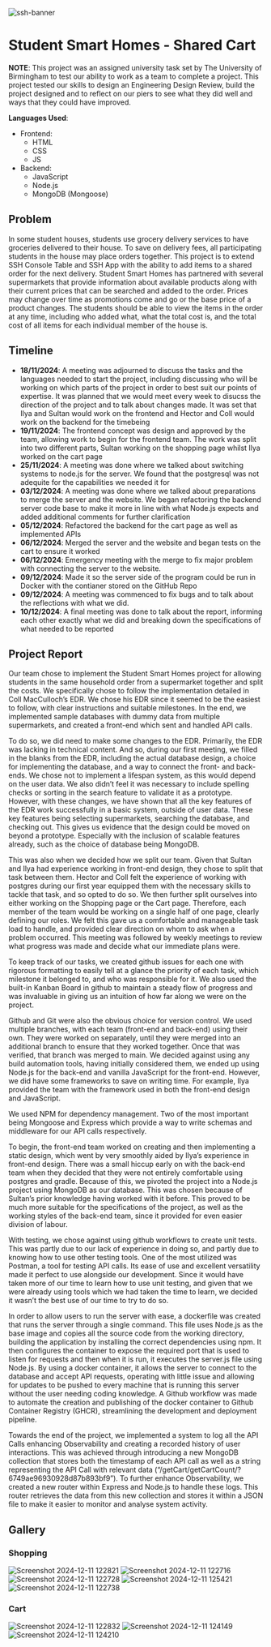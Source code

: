 
![ssh-banner](https://github.com/user-attachments/assets/24d47dd9-497d-42b0-a264-3376dda26f29)
# Student Smart Homes - Shared Cart


**NOTE**: This project was an assigned university task set by The University of Birmingham to test our ability to work as a team to complete a project. This project tested our skills to design an Engineering Design Review, build the project designed and to reflect on our piers to see what they did well and ways that they could have improved.

**Languages Used**:

- Frontend:
  - HTML
  - CSS
  - JS
- Backend:
  - JavaScript
  - Node.js
  - MongoDB (Mongoose)

## Problem

In some student houses, students use grocery delivery services to have groceries delivered to their house. To save on delivery fees, all participating students in the house may place orders together. This project is to extend SSH Console Table and SSH App with the ability to add items to a shared order for the next delivery. Student Smart Homes has partnered with several supermarkets that provide information about available products along with their current prices that can be searched and added to the order. Prices may change over time as promotions come and go or the base price of a product changes. The students should be able to view the items in the order at any time, including who added what, what the total cost is, and the total cost of all items for each individual member of the house is.

## Timeline

- **18/11/2024**: A meeting was adjourned to discuss the tasks and the languages needed to start the project, including discussing who will be working on which parts of the project in order to best suit our points of expertise. It was planned that we would meet every week to disucss the direction of the project and to talk about changes made. It was set that Ilya and Sultan would work on the frontend and Hector and Coll would work on the backend for the timebeing
- **19/11/2024**: The frontend concept was design and approved by the team, allowing work to begin for the frontend team. The work was split into two different parts, Sultan working on the shopping page whilst Ilya worked on the cart page
- **25/11/2024**: A meeting was done where we talked about switching systems to node.js for the server. We found that the postgresql was not adequite for the capabilities we needed it for
- **03/12/2024**: A meeting was done where we talked about preparations to merge the server and the website. We began refactoring the backend server code base to make it more in line with what Node.js expects and added additional comments for further clarification
- **05/12/2024**: Refactored the backend for the cart page as well as implemented APIs
- **06/12/2024**: Merged the server and the website and began tests on the cart to ensure it worked
- **06/12/2024**: Emergency meeting with the merge to fix major problem with connecting the server to the website.
- **09/12/2024**: Made it so the server side of the program could be run in Docker with the contianer stored on the GitHub Repo
- **09/12/2024**: A meeting was commenced to fix bugs and to talk about the reflections with what we did.
- **10/12/2024**: A final meeting was done to talk about the report, informing each other exactly what we did and breaking down the specifications of what needed to be reported

## Project Report

Our team chose to implement the Student Smart Homes project for allowing students in the same household order from a supermarket together and split the costs. We specifically chose to follow the implementation detailed in Coll MacCulloch’s EDR. We chose his EDR since it seemed to be the easiest to follow, with clear instructions and suitable milestones. In the end, we implemented sample databases with dummy data from multiple supermarkets, and created a front-end which sent and handled API calls.

To do so, we did need to make some changes to the EDR. Primarily, the EDR was lacking in technical content. And so, during our first meeting, we filled in the blanks from the EDR, including the actual database design, a choice for implementing the database, and a way to connect the front- and back-ends.  We chose not to implement a lifespan system, as this would depend on the user data. We also didn’t feel it was necessary to include spelling checks or sorting in the search feature to validate it as a prototype. However, with these changes, we have shown that all the key features of the EDR work successfully in a basic system, outside of user data. These key features being selecting supermarkets, searching the database, and checking out. This gives us evidence that the design could be moved on beyond a prototype. Especially with the inclusion of scalable features already, such as the choice of database being MongoDB.

This was also when we decided how we split our team. Given that Sultan and Ilya had experience working in front-end design, they chose to split that task between them. Hector and Coll felt the experience of working with postgres during our first year equipped them with the necessary skills to tackle that task, and so opted to do so. We then further split ourselves into either working on the Shopping page or the Cart page. Therefore, each member of the team would be working on a single half of one page, clearly defining our roles. We felt this gave us a comfortable and manageable task load to handle, and provided clear direction on whom to ask when a problem occurred. This meeting was followed by weekly meetings to review what progress was made and decide what our immediate plans were.

To keep track of our tasks, we created github issues for each one with rigorous formatting to easily tell at a glance the priority of each task, which milestone it belonged to, and who was responsible for it. We also used the built-in Kanban Board in github to maintain a steady flow of progress and was invaluable in giving us an intuition of how far along we were on the project.

Github and Git were also the obvious choice for version control. We used multiple branches, with each team (front-end and back-end) using their own. They were worked on separately, until they were merged into an additional branch to ensure that they worked together. Once that was verified, that branch was merged to main. We decided against using any build automation tools, having initially considered them, we ended up using Node.js for the back-end and vanilla JavaScript for the front-end. However, we did have some frameworks to save on writing time. For example, Ilya provided the team with the framework used in both the front-end design and JavaScript.

We used NPM for dependency management. Two of the most important being Mongoose and Express which provide a way to write schemas and middleware for our API calls respectively.

To begin, the front-end team worked on creating and then implementing a static design, which went by very smoothly aided by Ilya’s experience in front-end design. There was a small hiccup early on with the back-end team when they decided that they were not entirely comfortable using postgres and gradle. Because of this, we pivoted the project into a Node.js project using MongoDB as our database. This was chosen because of Sultan’s prior knowledge having worked with it before. This proved to be much more suitable for the specifications of the project, as well as the working styles of the back-end team, since it provided for even easier division of labour.

With testing, we chose against using github workflows to create unit tests. This was partly due to our lack of experience in doing so, and partly due to knowing how to use other testing tools. One of the most utilized was Postman, a tool for testing API calls. Its ease of use and excellent versatility made it perfect to use alongside our development. Since it would have taken more of our time to learn how to use unit testing, and given that we were already using tools which we had taken the time to learn, we decided it wasn’t the best use of our time to try to do so.

In order to allow users to run the server with ease, a dockerfile was created that runs the server through a single command. This file uses Node.js as the base image and copies all the source code from the working directory, building the application by installing the correct dependencies using npm. It then configures the container to expose the required port that is used to listen for requests and then when it is run, it executes the server.js file using Node.js. By using a docker container, it allows the server to connect to the database and accept API requests, operating with little issue and allowing for updates to be pushed to every machine that is running this server without the user needing coding knowledge. A Github workflow was made to automate the creation and publishing of the docker container to Github Container Registry (GHCR), streamlining the development and deployment pipeline.

Towards the end of the project, we implemented a system to log all the API Calls enhancing Observability and creating a recorded history of user interactions. This was achieved through introducing a new MongoDB collection that stores both the timestamp of each API call as well as a string representing the API Call with relevant data (“/getCart/getCartCount/?6749ae96930928d87b893bf9”). To further enhance Observability, we created a new router within Express and Node.js to handle these logs. This router retrieves the data from this new collection and stores it within a JSON file to make it easier to monitor and analyse system activity.


## Gallery

### Shopping
![Screenshot 2024-12-11 122821](https://github.com/user-attachments/assets/9ac0ad6d-b175-45db-abe4-c52f0e55a9ee)
![Screenshot 2024-12-11 122716](https://github.com/user-attachments/assets/9af27a0f-4b0b-40cf-aaa5-56d143567267)
![Screenshot 2024-12-11 122728](https://github.com/user-attachments/assets/98723ce9-822e-4f52-849b-5956d6ec14a7)
![Screenshot 2024-12-11 125421](https://github.com/user-attachments/assets/5ea661f8-8ae8-419d-a050-b7564bc9ad87)
![Screenshot 2024-12-11 122738](https://github.com/user-attachments/assets/56d56452-afa2-4a11-a205-3a6c4352d194)

### Cart
![Screenshot 2024-12-11 122832](https://github.com/user-attachments/assets/49e81e1b-0eba-464a-a417-5c0961063c8e)
![Screenshot 2024-12-11 124149](https://github.com/user-attachments/assets/c1ae71f3-33c2-4e42-b5c8-98e448d3711a)
![Screenshot 2024-12-11 124210](https://github.com/user-attachments/assets/2f5c07ef-8bcf-41d7-955e-098f8183c753)
